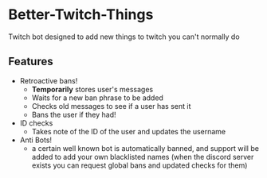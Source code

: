 # Better-Twitch-Things
Twitch bot designed to add new things to twitch you can't normally do

## Features
- Retroactive bans!
  - **Temporarily** stores user's messages
  - Waits for a new ban phrase to be added
  - Checks old messages to see if a user has sent it
  - Bans the user if they had!
- ID checks
  - Takes note of the ID of the user and updates the username
- Anti Bots!
  - a certain well known bot is automatically banned, and support will be added to add your own blacklisted names (when the discord server exists you can request global bans and updated checks for them)
